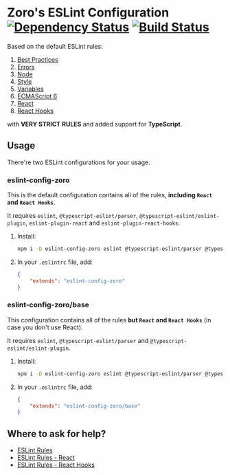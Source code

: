 # Zoro's ESLint Configuration [![Dependency Status](https://david-dm.org/nonoroazoro/eslint-config-zoro.svg?style=flat-square)](https://david-dm.org/nonoroazoro/eslint-config-zoro) [![Build Status](https://travis-ci.org/nonoroazoro/eslint-config-zoro.svg?branch=master)](https://travis-ci.org/nonoroazoro/eslint-config-zoro)

Based on the default ESLint rules:

1. [Best Practices](http://eslint.org/docs/rules/#best-practices)
1. [Errors](http://eslint.org/docs/rules/#possible-errors)
1. [Node](http://eslint.org/docs/rules/#nodejs-and-commonjs)
1. [Style](http://eslint.org/docs/rules/#stylistic-issues)
1. [Variables](http://eslint.org/docs/rules/#variables)
1. [ECMAScript 6](http://eslint.org/docs/rules/#ecmascript-6)
1. [React](https://github.com/yannickcr/eslint-plugin-react)
1. [React Hooks](https://www.npmjs.com/package/eslint-plugin-react-hooks)

with **VERY STRICT RULES** and added support for **TypeScript**.


## Usage

There're two ESLint configurations for your usage.


### eslint-config-zoro

This is the default configuration contains all of the rules, **including `React` and `React Hooks`**.

It requires `eslint`, `@typescript-eslint/parser`, `@typescript-eslint/eslint-plugin`, `eslint-plugin-react` and `eslint-plugin-react-hooks`.

1. Install:

    ```bash
    npm i -D eslint-config-zoro eslint @typescript-eslint/parser @typescript-eslint/eslint-plugin eslint-plugin-react eslint-plugin-react-hooks
    ```

1. In your `.eslintrc` file, add:

    ```json
    {
        "extends": "eslint-config-zoro"
    }
    ```


### eslint-config-zoro/base

This configuration contains all of the rules **but `React` and `React Hooks`** (in case you don't use React).

It requires `eslint`, `@typescript-eslint/parser` and `@typescript-eslint/eslint-plugin`.

1. Install:

    ```bash
    npm i -D eslint-config-zoro eslint @typescript-eslint/parser @typescript-eslint/eslint-plugin
    ```

1. In your `.eslintrc` file, add:

    ```json
    {
        "extends": "eslint-config-zoro/base"
    }
    ```


## Where to ask for help?

- [ESLint Rules](http://eslint.org/docs/rules/)
- [ESLint Rules - React](https://github.com/yannickcr/eslint-plugin-react)
- [ESLint Rules - React Hooks](https://www.npmjs.com/package/eslint-plugin-react-hooks)
